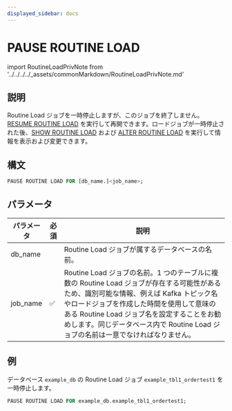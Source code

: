 ```yaml
---
displayed_sidebar: docs
---
```


# PAUSE ROUTINE LOAD

import RoutineLoadPrivNote from '../../../../_assets/commonMarkdown/RoutineLoadPrivNote.md'

## 説明

Routine Load ジョブを一時停止しますが、このジョブを終了しません。[RESUME ROUTINE LOAD](RESUME_ROUTINE_LOAD.md) を実行して再開できます。ロードジョブが一時停止された後、[SHOW ROUTINE LOAD](SHOW_ROUTINE_LOAD.md) および [ALTER ROUTINE LOAD](./ALTER_ROUTINE_LOAD.md) を実行して情報を表示および変更できます。

<RoutineLoadPrivNote />

## 構文

```SQL
PAUSE ROUTINE LOAD FOR [db_name.]<job_name>;
```

## パラメータ

| パラメータ | 必須 | 説明 |
| --------- | ---- | ---- |
| db_name   |      | Routine Load ジョブが属するデータベースの名前。 |
| job_name  | ✅   | Routine Load ジョブの名前。1 つのテーブルに複数の Routine Load ジョブが存在する可能性があるため、識別可能な情報、例えば Kafka トピック名やロードジョブを作成した時間を使用して意味のある Routine Load ジョブ名を設定することをお勧めします。同じデータベース内で Routine Load ジョブの名前は一意でなければなりません。 |

## 例

データベース `example_db` の Routine Load ジョブ `example_tbl1_ordertest1` を一時停止します。

```sql
PAUSE ROUTINE LOAD FOR example_db.example_tbl1_ordertest1;
```